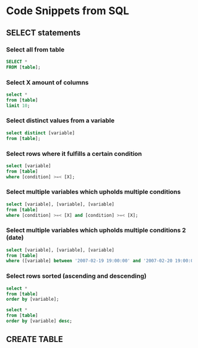 # Code Snippets from SQL

## SELECT statements

### Select all from table
```sql
SELECT *
FROM [table];
```
### Select X amount of columns
```sql
select *
from [table]
limit 10;
```

### Select distinct values from a variable
```sql
select distinct [variable]
from [table];
```

### Select rows where it fulfills a certain condition
```sql
select [variable]
from [table]
where [condition] >=< [X];
```

### Select multiple variables which upholds multiple conditions
```sql
select [variable], [variable], [variable]
from [table]
where [condition] >=< [X] and [condition] >=< [X];
```
### Select multiple variables which upholds multiple conditions 2 (date)
```sql
select [variable], [variable], [variable]
from [table]
where ([variable] between '2007-02-19 19:00:00' and '2007-02-20 19:00:00') and [condition] > >=< [X];
```
### Select rows sorted (ascending and descending)
```sql
select * 
from [table]
order by [variable];

select * 
from [table]
order by [variable] desc;
```
## CREATE TABLE

